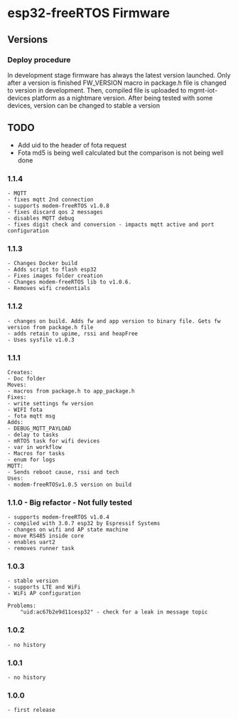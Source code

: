 # esp32-freeRTOS Firmware

## Versions

### Deploy procedure
In development stage firmware has always the latest version launched.
Only after a version is finished FW_VERSION macro in package.h file is changed to version in development.
Then, compiled file is uploaded to mgmt-iot-devices platform as a nightmare version.
After being tested with some devices, version can be changed to stable a version


## TODO
  - Add uid to the header of fota request
  - Fota md5 is being well calculated but the comparison is not being well done

### 1.1.4
	- MQTT
	- fixes mqtt 2nd connection
	- supports modem-freeRTOS v1.0.8
	- fixes discard qos 2 messages
	- disables MQTT debug
	- fixes digit check and conversion - impacts mqtt active and port configuration

### 1.1.3
	- Changes Docker build
	- Adds script to flash esp32
	- Fixes images folder creation
	- Changes modem-freeRTOS lib to v1.0.6. 
	- Removes wifi credentials

### 1.1.2
	- changes on build. Adds fw and app version to binary file. Gets fw version from package.h file
	- adds retain to upime, rssi and heapFree
	- Uses sysfile v1.0.3 

### 1.1.1
	Creates:
	- Doc folder
	Moves: 
	- macros from package.h to app_package.h
	Fixes:
	- write settings fw version
	- WIFI fota
	- fota mqtt msg
	Adds:
	- DEBUG_MQTT_PAYLOAD
	- delay to tasks
	- mRTOS task for wifi devices
	- var in workflow
	- Macros for tasks
	- enum for logs
	MQTT:
	- Sends reboot cause, rssi and tech
	Uses:
	- modem-freeRTOSv1.0.5 version on build

### 1.1.0 - Big refactor - Not fully tested
	- supports modem-freeRTOS v1.0.4
	- compiled with 3.0.7 esp32 by Espressif Systems
	- changes on wifi and AP state machine
	- move RS485 inside core
	- enables uart2
	- removes runner task

### 1.0.3
	- stable version
	- supports LTE and WiFi
	- WiFi AP configuration

	Problems:
		"uid:ac67b2e9d11cesp32" - check for a leak in message topic

### 1.0.2
	- no history

### 1.0.1
	- no history

### 1.0.0
	- first release
